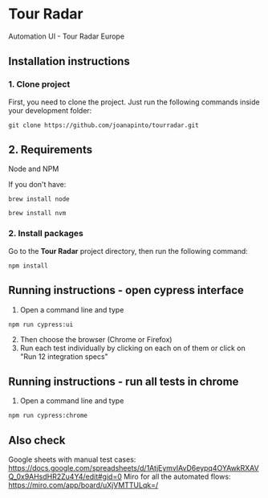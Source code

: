 # Tour Radar

Automation UI - Tour Radar Europe

## Installation instructions

### 1. Clone project

First, you need to clone the project. Just run the following commands inside your development folder:

    git clone https://github.com/joanapinto/tourradar.git

## 2. Requirements
Node and NPM

If you don't have:
```
brew install node
```
```
brew install nvm
```
### 2. Install packages

Go to the **Tour Radar** project directory, then run the following command:
```
npm install
```
## Running instructions - open cypress interface

1. Open a command line and type 
```
npm run cypress:ui
```

2. Then choose the browser (Chrome or Firefox)
3. Run each test individually by clicking on each on of them or click on "Run 12 integration specs"

## Running instructions - run all tests in chrome

1. Open a command line and type 
```
npm run cypress:chrome
```
## Also check
Google sheets with manual test cases: https://docs.google.com/spreadsheets/d/1AtjEymvIAvD6eypq4OYAwkRXAVQ_0x9AHsdHR2Zu4Y4/edit#gid=0
Miro for all the automated flows: https://miro.com/app/board/uXjVMTTULqk=/